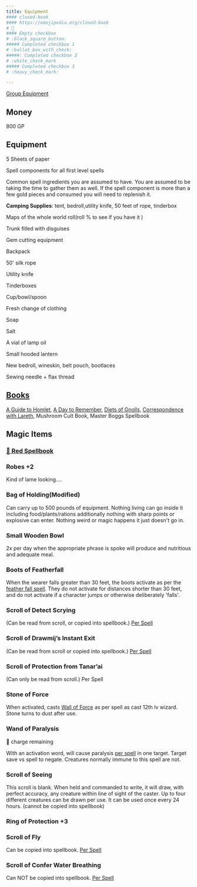```yaml
---
title: Equipment
#### closed-book
#### https://emojipedia.org/closed-book
# 📕
#### Empty checkbox   
# :black_square_button: 
##### Completed checkbox 1   
# :ballot_box_with_check: 
#####: Completed checkbox 2    
# :white_check_mark
##### Completed checkbox 3  
# :heavy_check_mark: 

---
```


[Group Equipment](https://docs.google.com/spreadsheets/d/19n1yl4AQ1JiV64LYY_idK_FN5MMfU6MtAT0bgjfwm5c/edit#gid=2084483276)

## Money

800 GP

## Equipment

5 Sheets of paper

Spell components for all first level spells

Common spell ingredients you are assumed to have. You are assumed to be taking the time to gather them as well. If the spell component is more than a few gold pieces and consumed you will need to replenish it. 

**Camping Supplies**: tent, bedroll,utility knife, 50 feet of rope, tinderbox

Maps of the whole world roll(roll % to see if you have it )

Trunk filled with disguises

Gem cutting equipment

Backpack

50' silk rope

Utility knife

Tinderboxes

Cup/bowl/spoon

Fresh change of clothing

Soap

Salt

A vial of lamp oil

Small hooded lantern

New bedroll, wineskin, belt pouch, bootlaces

Sewing needle + flax thread

## [Books](./books)

[A Guide to Homlet](/toee/books/guide_to_homlet), [A Day to Remember](/toee/books/a_day_to_remember), [Diets of Gnolls](/toee/books/diets_of_gnolls), [Correspondence with Lareth](/toee/books/correspondence), Mushroom Cult Book, Master Boggs Spellbook

## Magic Items

### [📕 Red Spellbook](https://scottjbennett.com/toee/red_spellbook/)

### Robes +2

Kind of lame looking....

### Bag of Holding(Modified)

Can carry up to 500 pounds of equipment. Nothing living can go inside it including food/plants/rations additionally nothing with sharp points or explosive can enter. Nothing weird or magic happens it just doesn't go in. 

### Small Wooden Bowl

2x per day when the appropriate phrase is spoke will produce and nutritious and adequate meal.

### Boots of Featherfall

When the wearer falls greater than 30 feet, the boots activate as per the [feather fall spell](https://scottjbennett.com/toee/spells/#feather-fall). They do not activate for distances shorter than 30 feet, and do not activate if a character jumps or otherwise deliberately 'falls'.

### Scroll of Detect Scrying 

(Can be read from scroll, or copied into spellbook.) [Per Spell](https://scottjbennett.com/toee/spells/#detect-scrying) 

### Scroll of Drawmij’s Instant Exit

(Can be read from scroll or copied into spellbook.) [Per Spell](https://scottjbennett.com/toee/spells/#drawmijs-instant-exit-alteration-conjuration) 

### Scroll of Protection from Tanar’ai

(Can only be read from scroll.) Per Spell 

### Stone of Force

When activated, casts [Wall of Force](https://scottjbennett.com/toee/spells/#wall-of-force) as per spell as cast 12th lv wizard. Stone turns to dust after use.

### Wand of Paralysis

:black_square_button: charge remaining

With an activation word, will cause paralysis [per spell](https://scottjbennett.com/toee/spells/#paralyzation) in one target. Target save vs spell to negate. Creatures normally immune to this spell are not. 

###  Scroll of Seeing 

This scroll is blank. When held and commanded to write, it will draw, with perfect accuracy, any creature within line of sight of the caster. Up to four different creatures can be drawn per use. It can be used once every 24 hours. (cannot be copied into spellbook)

### Ring of Protection +3 

### Scroll of Fly 

Can be copied into spellbook. [Per Spell](https://scottjbennett.com/toee/spells/#fly)

### Scroll of Confer Water Breathing

Can NOT be copied into spellbook. [Per Spell](https://scottjbennett.com/toee/spells/#water-breathing)